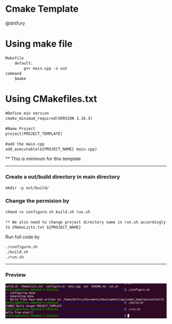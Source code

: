 # Cmake Template 
@dntfury

# Using make file
    Makefile
        default:
            g++ main.cpp -o out
    command
        $make
    

# Using CMakefiles.txt

    #Define min version
    cmake_minimum_required(VERSION 3.16.3)

    #Name Project
    project(PROJECT_TEMPLATE)

    #add the main.cpp
    add_executable(${PROJECT_NAME} main.cpp)

** This is minimum for this template

<hr>

### Create a out/build directory in main directory
    
    mkdir -p out/build/

### Change the permision by 

    chmod +x configure.sh build.sh run.sh
    
    ** We also need to change project directory name in run.sh accordingly to CMakeLists.txt ${PROJECT_NAME}

Run full code by

    ./configure.sh
    ./build.sh
    ./run.sh


<hr>

### Preview

![SC](SC.png)